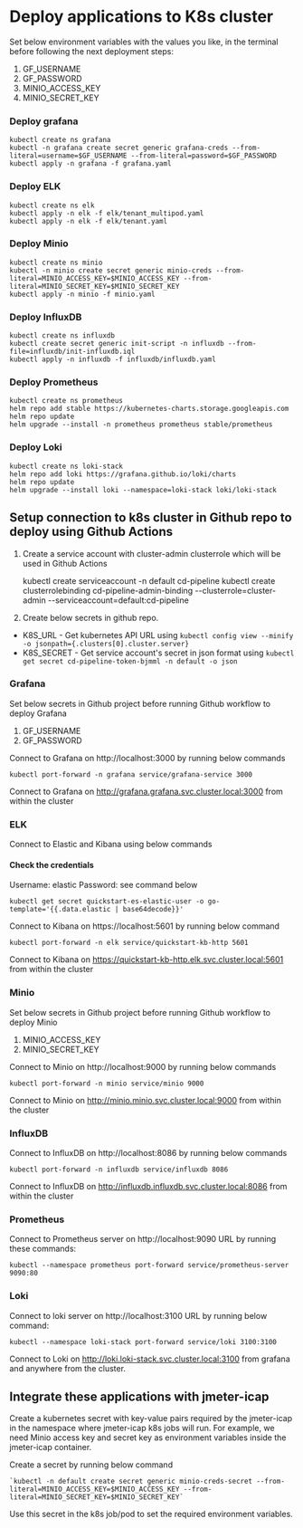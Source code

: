 # Deploy applications to K8s cluster

Set below environment variables with the values you like, in the terminal before following the next deployment steps:

1. GF_USERNAME
2. GF_PASSWORD
3. MINIO_ACCESS_KEY
4. MINIO_SECRET_KEY

### Deploy grafana

    kubectl create ns grafana
    kubectl -n grafana create secret generic grafana-creds --from-literal=username=$GF_USERNAME --from-literal=password=$GF_PASSWORD
    kubectl apply -n grafana -f grafana.yaml

### Deploy ELK

    kubectl create ns elk
    kubectl apply -n elk -f elk/tenant_multipod.yaml
    kubectl apply -n elk -f elk/tenant.yaml

### Deploy Minio

    kubectl create ns minio
    kubectl -n minio create secret generic minio-creds --from-literal=MINIO_ACCESS_KEY=$MINIO_ACCESS_KEY --from-literal=MINIO_SECRET_KEY=$MINIO_SECRET_KEY
    kubectl apply -n minio -f minio.yaml

### Deploy InfluxDB

    kubectl create ns influxdb
    kubectl create secret generic init-script -n influxdb --from-file=influxdb/init-influxdb.iql
    kubectl apply -n influxdb -f influxdb/influxdb.yaml

### Deploy Prometheus

    kubectl create ns prometheus
    helm repo add stable https://kubernetes-charts.storage.googleapis.com
    helm repo update
    helm upgrade --install -n prometheus prometheus stable/prometheus

### Deploy Loki

    kubectl create ns loki-stack
    helm repo add loki https://grafana.github.io/loki/charts
    helm repo update
    helm upgrade --install loki --namespace=loki-stack loki/loki-stack


## Setup connection to k8s cluster in Github repo to deploy using Github Actions

1. Create a service account with cluster-admin clusterrole which will be used in Github Actions

    kubectl create serviceaccount -n default cd-pipeline
    kubectl create clusterrolebinding cd-pipeline-admin-binding --clusterrole=cluster-admin --serviceaccount=default:cd-pipeline

2. Create below secrets in github repo.

* K8S_URL - Get kubernetes API URL using `kubectl config view --minify -o jsonpath={.clusters[0].cluster.server}`
* K8S_SECRET - Get service account's secret in json format using `kubectl get secret cd-pipeline-token-bjmml -n default -o json`


### Grafana
Set below secrets in Github project before running Github workflow to deploy Grafana

1. GF_USERNAME
2. GF_PASSWORD

Connect to Grafana on http://localhost:3000 by running below commands

    kubectl port-forward -n grafana service/grafana-service 3000

Connect to Grafana on http://grafana.grafana.svc.cluster.local:3000 from within the cluster

### ELK
Connect to Elastic and Kibana using below commands

#### Check the credentials
Username: elastic Password: see command below

    kubectl get secret quickstart-es-elastic-user -o go-template='{{.data.elastic | base64decode}}'

Connect to Kibana on https://localhost:5601 by running below command

    kubectl port-forward -n elk service/quickstart-kb-http 5601

Connect to Kibana on https://quickstart-kb-http.elk.svc.cluster.local:5601 from within the cluster

### Minio
Set below secrets in Github project before running Github workflow to deploy Minio

1. MINIO_ACCESS_KEY
2. MINIO_SECRET_KEY

Connect to Minio on http://localhost:9000 by running below commands

    kubectl port-forward -n minio service/minio 9000

Connect to Minio on http://minio.minio.svc.cluster.local:9000 from within the cluster

### InfluxDB

Connect to InfluxDB on http://localhost:8086 by running below commands

    kubectl port-forward -n influxdb service/influxdb 8086

Connect to InfluxDB on http://influxdb.influxdb.svc.cluster.local:8086 from within the cluster

### Prometheus

Connect to Prometheus server on http://localhost:9090 URL by running these commands:
    
    kubectl --namespace prometheus port-forward service/prometheus-server 9090:80

### Loki

Connect to loki server on http://localhost:3100 URL by running below command:

    kubectl --namespace loki-stack port-forward service/loki 3100:3100

Connect to Loki on http://loki.loki-stack.svc.cluster.local:3100 from grafana and anywhere from the cluster.


## Integrate these applications with jmeter-icap

Create a kubernetes secret with key-value pairs required by the jmeter-icap in the namespace where jmeter-icap k8s jobs will run. 
For example, we need Minio access key and secret key as environment variables inside the jmeter-icap container.

Create a secret by running below command

    `kubectl -n default create secret generic minio-creds-secret --from-literal=MINIO_ACCESS_KEY=$MINIO_ACCESS_KEY --from-literal=MINIO_SECRET_KEY=$MINIO_SECRET_KEY`    

Use this secret in the k8s job/pod to set the required environment variables.
